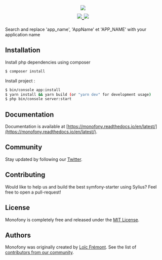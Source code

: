 <h1 align="center">
    <img src="https://github.com/Monofony/SymfonyStarter/blob/master/docs/_images/github_banner.png" />
    <br />
    <a href="http://travis-ci.org/Monofony/SymfonyStarter" title="Build status" target="_blank">
        <img src="https://img.shields.io/travis/Monofony/SymfonyStarter/master.svg" />
    </a>
    <a href="https://scrutinizer-ci.com/g/Monofony/SymfonyStarter/" title="Scrutinizer" target="_blank">
        <img src="https://img.shields.io/scrutinizer/g/Monofony/SymfonyStarter.svg" />
    </a>    
</h1>

Search and replace 'app_name', 'AppName' et 'APP_NAME' with your application name

Installation
------------

Install php dependencies using composer
```bash
$ composer install
```

Install project :
```bash
$ bin/console app:install
$ yarn install && yarn build (or "yarn dev" for development usage)
$ php bin/console server:start
```

Documentation
-------------
 
Documentation is available at [https://monofony.readthedocs.io/en/latest/](https://monofony.readthedocs.io/en/latest/).

Community
---------

Stay updated by following our [Twitter](https://twitter.com/MonofonyStarter).

Contributing
------------

Would like to help us and build the best symfony-starter using Sylius? Feel free to open a pull-request!


License
-------

Monofony is completely free and released under the [MIT License](https://github.com/Monofony/SymfonyStarter/blob/master/LICENSE).

Authors
-------

Monofony was originally created by [Loïc Frémont](https://twitter.com/loic_425).
See the list of [contributors from our community](https://github.com/Monofony/SymfonyStarter/contributors).

